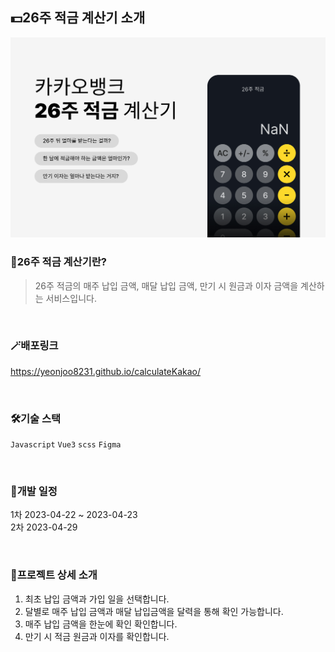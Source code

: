 ## 💵26주 적금 계산기 소개

<img width="970" alt="Thumnail" src="https://github.com/yeonjoo8231/calculateKakao/blob/main/thumnail.jpg">

<br />

### 📱26주 적금 계산기란?

>26주 적금의 매주 납입 금액, 매달 납입 금액, 만기 시 원금과 이자 금액을 계산하는 서비스입니다.

<br />

### 🪄배포링크
https://yeonjoo8231.github.io/calculateKakao/

<br />

### 🛠️기술 스택
`Javascript` `Vue3` `scss` `Figma`

<br />

### 📅개발 일정
1차 2023-04-22 ~ 2023-04-23<br />
2차 2023-04-29

<br />

### 🎤프로젝트 상세 소개

1. 최초 납입 금액과 가입 일을 선택합니다. <br />
2. 달별로 매주 납입 금액과 매달 납입금액을 달력을 통해 확인 가능합니다. <br />
3. 매주 납입 금액을 한눈에 확인 확인합니다. <br />
4. 만기 시 적금 원금과 이자를 확인합니다. <br />



